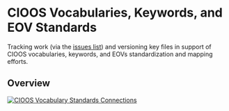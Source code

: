 # CIOOS Vocabularies, Keywords, and EOV Standards

Tracking work (via the [issues list](https://github.com/cioos-siooc/cioos-siooc-standards/issues)) and versioning key files in support of CIOOS vocabularies, keywords, and EOVs standardization and mapping efforts.

## Overview


[
![CIOOS Vocabulary Standards Connections](https://user-images.githubusercontent.com/30420025/120523176-7887c900-c38a-11eb-9b5a-4be059585588.png)
](https://lucid.app/lucidchart/invitations/accept/inv_686e787e-7bf6-457f-998e-e835958ee6cc) 

